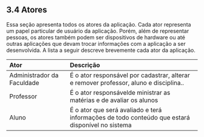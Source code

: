 ##  3.4 Atores

 Essa seção apresenta todos os atores da aplicação. Cada ator representa um papel particular de usuário da aplicação. Porém, além de representar pessoas, os atores também podem ser dispositivos de hardware ou até outras aplicações que devam trocar informações com a aplicação a ser desenvolvida. A lista a seguir descreve brevemente cada ator da aplicação.

| **Ator** | **Descrição** |
| :--- | :--- |
| Administrador da Faculdade | É o ator responsável por cadastrar, alterar e remover professor, aluno e disciplina.. |
| Professor | É o ator responsávelde ministrar as matérias e de avaliar os alunos |
| Aluno | É o ator que será avaliado e terá informações de todo conteúdo que estará disponível no sistema |

  
  


  
  


